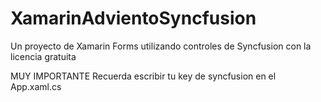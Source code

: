 # XamarinAdvientoSyncfusion
Un proyecto de Xamarin Forms utilizando controles de Syncfusion con la licencia gratuita


MUY IMPORTANTE
Recuerda escribir tu key de syncfusion en el App.xaml.cs
